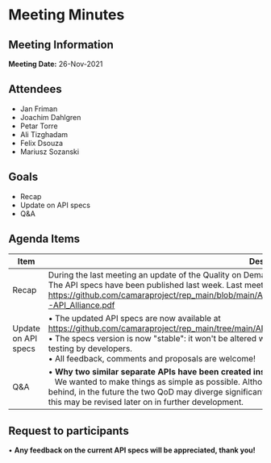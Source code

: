 # Meeting Minutes
## Meeting Information
**Meeting Date:** 26-Nov-2021 

## Attendees
- Jan Friman
- Joachim Dahlgren
- Petar Torre 
- Ali Tizghadam
- Felix Dsouza
- Mariusz Sozanski


## Goals
- Recap
- Update on API specs
- Q&A

## Agenda Items

Item | Description
---- | ----
Recap | During the last meeting an update of the Quality on Demand APIs have been announced. <br/> The API specs have been published last week. Last meeting's presentation slides have been published at https://github.com/camaraproject/rep_main/blob/main/APIs/QualityOnDemand/documentation/MeetingMinutes/QoD-API_Alliance.pdf
Update on API specs | •  The updated API specs are now available at https://github.com/camaraproject/rep_main/tree/main/APIs/QualityOnDemand <br/> •  The specs version is now "stable": it won't be altered within the next 2 months to provide a stable basis for initial testing by developers. <br/> •  All feedback, comments and proposals are welcome!
Q&A | • **Why two similar separate APIs have been created instead of a single one with two features?** <br/> &nbsp;&nbsp; We wanted to make things as simple as possible. Although (in fact) currently there is just one common testing API behind, in the future the two QoD may diverge significantly, thus it has been decided to keep them separated. Still, this may be revised later on in further development.

## Request to participants
 • **Any feedback on the current API specs will be appreciated, thank you!** <br/>
